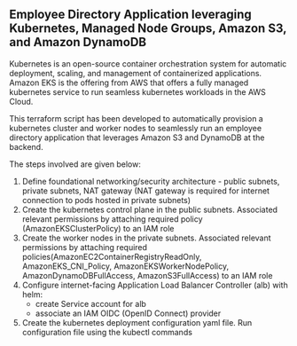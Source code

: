 ## Employee Directory Application leveraging Kubernetes, Managed Node Groups, Amazon S3, and Amazon DynamoDB

Kubernetes is an open-source container orchestration system for automatic deployment, scaling, and management of containerized applications. Amazon EKS is the offering from AWS that offers a fully managed kubernetes service to run seamless kubernetes workloads in the AWS Cloud.

This terraform script has been developed to automatically provision a kubernetes cluster and worker nodes to seamlessly run an employee directory application that leverages Amazon S3 and DynamoDB at the backend.

The steps involved are given below:
1. Define foundational networking/security architecture - public subnets, private subnets, NAT gateway (NAT gateway is required for   internet connection to pods hosted in private subnets)
2. Create the kubernetes control plane in the public subnets. Associated relevant permissions by attaching required policy   (AmazonEKSClusterPolicy) to an IAM role
3. Create the worker nodes in the private subnets. Associated relevant permissions by attaching required policies(AmazonEC2ContainerRegistryReadOnly, AmazonEKS_CNI_Policy, AmazonEKSWorkerNodePolicy, AmazonDynamoDBFullAccess, AmazonS3FullAccess) to an IAM role
4. Configure internet-facing Application Load Balancer Controller (alb) with helm:
    - create Service account for alb
    - associate an IAM OIDC (OpenID Connect) provider
5. Create the kubernetes deployment configuration yaml file. Run configuration file using the kubectl commands 

